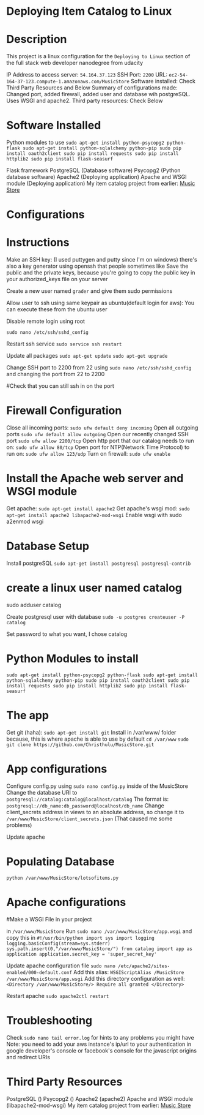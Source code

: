 Deploying Item Catalog to Linux
===============================

Description
============================
This project is a linux configuration for the `Deploying to Linux` section of the full stack web developer nanodegree from udacity



IP Address to access server: `54.164.37.123`
SSH Port: `2200`
URL: `ec2-54-164-37-123.compute-1.amazonaws.com/MusicStore`
Software installed: Check Third Party Resources and Below
Summary of configurations made: Changed port, added firewall, added user and database wih postgreSQL. Uses WSGI and apache2.
Third party resources: Check Below


**Software Installed**
==========================
Python modules to use
`sudo apt-get install python-psycopg2 python-flask
sudo apt-get install python-sqlalchemy python-pip
sudo pip install oauth2client
sudo pip install requests
sudo pip install httplib2
sudo pip install flask-seasurf`


Flask framework
PostgreSQL (Database software)
Psycopg2 (Python database software)
Apache2 (Deploying application)
Apache and WSGI module (Deploying application)
My item catalog project from earlier: [Music Store](https://github.com/Christhulu/MusicStore)


**Configurations**
==========================

Instructions
============================

Make an SSH key: (I used puttygen and putty since I'm on windows)
there's also a key generator using openssh that people sometimes like
Save the public and the private keys, because you're going to copy the public key in your authorized_keys file on your server

Create a new user named `grader` and give them sudo permissions

Allow user to ssh using same keypair as ubuntu(default login for aws):
You can execute these from the ubuntu user


Disable remote login using root

`sudo nano /etc/ssh/sshd_config`


Restart ssh service
`sudo service ssh restart`

Update all packages
`sudo apt-get update`
`sudo apt-get upgrade`

Change SSH port to 2200 from 22 using 	`sudo nano /etc/ssh/sshd_config`
and changing the port from 22 to 2200

#Check that you can still ssh in on the port

Firewall Configuration
======================
Close all incoming ports: `sudo ufw default deny incoming`
Open all outgoing ports `sudo ufw default allow outgoing`
Open our recently changed SSH port `sudo ufw allow 2200/tcp`
Open http port that our catalog needs to run on: `sudo ufw allow 80/tcp`
Open port for NTP(Network Time Protocol) to run on: `sudo ufw allow 123/udp`
Turn on firewall: `sudo ufw enable`


Install the Apache web server and WSGI module
=============================================
Get apache: `sudo apt-get install apache2`
Get apache's wsgi mod: `sudo apt-get install apache2 libapache2-mod-wsgi`
Enable wsgi with sudo a2enmod wsgi

Database Setup
==============

Install postgreSQL
`sudo apt-get install postgresql postgresql-contrib`


# create a linux user named catalog
sudo adduser catalog

Create postgresql user with database
`sudo -u postgres createuser -P catalog`


Set password to what you want, I chose catalog


Python Modules to install
=========================
`sudo apt-get install python-psycopg2 python-flask
sudo apt-get install python-sqlalchemy python-pip
sudo pip install oauth2client
sudo pip install requests
sudo pip install httplib2
sudo pip install flask-seasurf`


The app
=======
Get git (haha): `sudo apt-get install git`
Install in /var/www/ folder because, this is where apache is able to use by default
`cd /var/www`
`sudo git clone https://github.com/Christhulu/MusicStore.git`


App configurations
===================
Configure config.py using `sudo nano config.py` inside of the MusicStore
Change the database URI to `postgresql://catalog:catalog@localhost/catalog`
The format is: `postgresql://db_name:db_password@localhost/db_name`
Change client_secrets address in views to an absolute address, so change it to `/var/www/MusicStore/client_secrets.json` (That caused me some problems)





Update apache

Populating Database
===================
`python /var/www/MusicStore/lotsofitems.py`

Apache configurations
=====================
#Make a WSGI File in your project

in `/var/www/MusicStore`
Run `sudo nano /var/www/MusicStore/app.wsgi` and copy this in
`#!/usr/bin/python
import sys
import logging
logging.basicConfig(stream=sys.stderr)
sys.path.insert(0,"/var/www/MusicStore/")
from catalog import app as application
application.secret_key = 'super_secret_key'`


Update apache configuration file
`sudo nano /etc/apache2/sites-enabled/000-default.conf`
Add this alias: `WSGIScriptAlias /MusicStore /var/www/MusicStore/app.wsgi`
Add this directory configuration as well:
`<Directory /var/www/MusicStore/>
Require all granted
</Directory>`

Restart apache
`sudo apache2ctl restart`


Troubleshooting
===============
Check `sudo nano tail error.log` for hints to any problems you might have
Note: you need to add your aws instance's ip/url to your authentication in google developer's console or facebook's console for the javascript origins and redirect URIs


**Third Party Resources**
==========================
PostgreSQL ()
Psycopg2 ()
Apache2 (apache2)
Apache and WSGI module (libapache2-mod-wsgi)
My item catalog project from earlier: [Music Store](https://github.com/Christhulu/MusicStore)